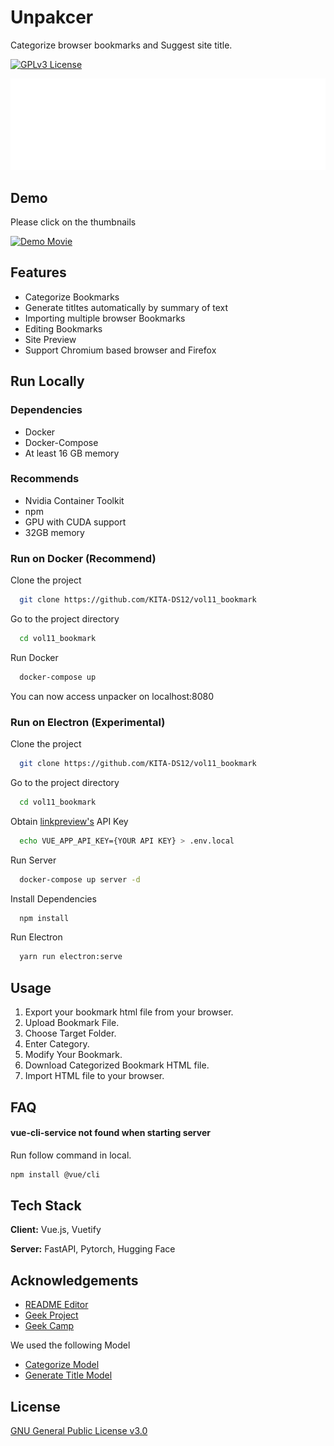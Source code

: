
# Unpakcer

Categorize browser bookmarks and Suggest site title.

[![GPLv3 License](https://img.shields.io/badge/License-GPL%20v3-yellow.svg)](https://opensource.org/licenses/)

![Logo](https://github.com/KITA-DS12/vol11_bookmark/raw/main/src/assets/logo.png)

## Demo

Please click on the thumbnails

[![Demo Movie](http://img.youtube.com/vi/GBR4Z58Ww-8/sddefault.jpg)](https://www.youtube.com/watch?v=GBR4Z58Ww-8)

## Features

- Categorize Bookmarks
- Generate titltes automatically by summary of text
- Importing multiple browser Bookmarks
- Editing Bookmarks
- Site Preview
- Support Chromium based browser and Firefox

## Run Locally

### Dependencies

- Docker
- Docker-Compose
- At least 16 GB memory

### Recommends

- Nvidia Container Toolkit
- npm
- GPU with CUDA support
- 32GB memory

### Run on Docker (Recommend)

Clone the project

```bash
  git clone https://github.com/KITA-DS12/vol11_bookmark
```

Go to the project directory

```bash
  cd vol11_bookmark
```

Run Docker

```bash
  docker-compose up 
```

You can now access unpacker on localhost:8080

### Run on Electron (Experimental)

Clone the project

```bash
  git clone https://github.com/KITA-DS12/vol11_bookmark
```

Go to the project directory

```bash
  cd vol11_bookmark
```

Obtain [linkpreview's](https://www.linkpreview.net/) API Key

```bash
  echo VUE_APP_API_KEY={YOUR API KEY} > .env.local
```

Run Server

```bash
  docker-compose up server -d
```

Install Dependencies

```bash
  npm install
```

Run Electron

```bash
  yarn run electron:serve
```

## Usage

1. Export your bookmark html file from your browser.
1. Upload Bookmark File.
1. Choose Target Folder.
1. Enter Category.
1. Modify Your Bookmark.
1. Download Categorized Bookmark HTML file.
1. Import HTML file to your browser.

## FAQ

#### vue-cli-service not found when starting server

Run follow command in local.

```bash
npm install @vue/cli
```

## Tech Stack

**Client:** Vue.js, Vuetify

**Server:** FastAPI, Pytorch, Hugging Face

## Acknowledgements

- [README Editor](https://readme.so/ja/editor)
- [Geek Project](https://biz.supporterz.jp/geekpjt/)
- [Geek Camp](https://talent.supporterz.jp/geekcamp/)

We used the following Model

- [Categorize Model](https://huggingface.co/google/tapas-small-finetuned-wtq)
- [Generate Title Model](https://huggingface.co/csebuetnlp/mT5_multilingual_XLSum)

## License

[GNU General Public License v3.0](https://github.com/KITA-DS12/vol11_bookmark/blob/main/LICENSE)
